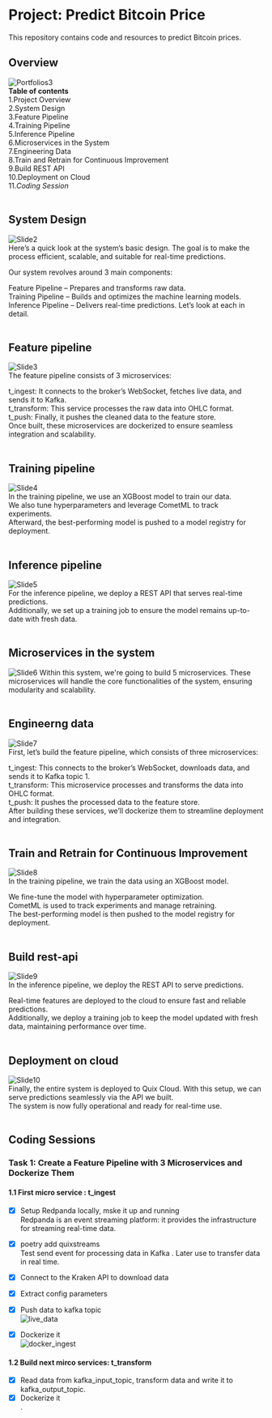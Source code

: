 # Project: Predict Bitcoin Price

This repository contains code and resources to predict Bitcoin prices.

## Overview

![Portfolios3](./image/portfolios3.jpg)  
**Table of contents**  
1.Project Overview  
2.System Design  
3.Feature Pipeline  
4.Training Pipeline  
5.Inference Pipeline  
6.Microservices in the System  
7.Engineering Data  
8.Train and Retrain for Continuous Improvement  
9.Build REST API  
10.Deployment on Cloud  
11.*Coding Session*  
&nbsp;
&nbsp;

## System Design

![Slide2](./image/Slide2.JPG)  
Here’s a quick look at the system’s basic design. The goal is to make the process efficient, scalable, and suitable for real-time predictions.  

Our system revolves around 3 main components:  

Feature Pipeline – Prepares and transforms raw data.  
Training Pipeline – Builds and optimizes the machine learning models.  
Inference Pipeline – Delivers real-time predictions. Let’s look at each in detail.  
&nbsp;
&nbsp;

## Feature pipeline

![Slide3](./image/Slide3.JPG)  
The feature pipeline consists of 3 microservices:

t_ingest: It connects to the broker’s WebSocket, fetches live data, and sends it to Kafka.  
t_transform: This service processes the raw data into OHLC format.  
t_push: Finally, it pushes the cleaned data to the feature store.  
Once built, these microservices are dockerized to ensure seamless integration and scalability.  
&nbsp;
&nbsp;

## Training pipeline

![Slide4](./image/Slide4.JPG)  
In the training pipeline, we use an XGBoost model to train our data.  
We also tune hyperparameters and leverage CometML to track experiments.  
Afterward, the best-performing model is pushed to a model registry for deployment.  
&nbsp;
&nbsp;

## Inference pipeline

![Slide5](./image/Slide5.JPG)  
For the inference pipeline, we deploy a REST API that serves real-time predictions.  
Additionally, we set up a training job to ensure the model remains up-to-date with fresh data.  
&nbsp;
&nbsp;

## Microservices in the system

![Slide6](./image/Slide6.JPG)
Within this system, we're going to build 5 microservices. These microservices will handle the core functionalities of the system, ensuring modularity and scalability.  
&nbsp;
&nbsp;

## Engineerng data

![Slide7](./image/Slide7.JPG)  
First, let’s build the feature pipeline, which consists of three microservices:  

t_ingest: This connects to the broker’s WebSocket, downloads data, and sends it to Kafka topic 1.  
t_transform: This microservice processes and transforms the data into OHLC format.  
t_push: It pushes the processed data to the feature store.  
After building these services, we’ll dockerize them to streamline deployment and integration.  
&nbsp;
&nbsp;

## Train and Retrain for Continuous Improvement

![Slide8](./image/Slide8.JPG)  
In the training pipeline, we train the data using an XGBoost model.  

We fine-tune the model with hyperparameter optimization.  
CometML is used to track experiments and manage retraining.  
The best-performing model is then pushed to the model registry for deployment.  
&nbsp;
&nbsp;

## Build rest-api

![Slide9](./image/Slide9.JPG)  
In the inference pipeline, we deploy the REST API to serve predictions.  

Real-time features are deployed to the cloud to ensure fast and reliable predictions.  
Additionally, we deploy a training job to keep the model updated with fresh data, maintaining performance over time.  
&nbsp;
&nbsp;

## Deployment on cloud

![Slide10](./image/Slide10.JPG)  
Finally, the entire system is deployed to Quix Cloud. With this setup, we can serve predictions seamlessly via the API we built.  
The system is now fully operational and ready for real-time use.  
&nbsp;
&nbsp;

## Coding Sessions

### Task 1: Create a Feature Pipeline with 3 Microservices and Dockerize Them

#### 1.1 First micro service : t_ingest

- [X] Setup Redpanda locally, mske it up and running  
    Redpanda is an event streaming platform: it provides the infrastructure for streaming real-time data.  

- [X] poetry add quixstreams  
    Test send event for processing data in Kafka . Later use to transfer data in real time.  

- [X] Connect to the Kraken API to download data  
- [X] Extract config parameters  
- [X] Push data to kafka topic  
![live_data](./image/live_data.jpg)  
  
- [X] Dockerize it  
![docker_ingest](./image/docker_ingest.jpg)  

#### 1.2 Build next mirco services: t_transform

- [X] Read data from kafka_input_topic, transform data and write it to kafka_output_topic.  
- [X] Dockerize it  
.
